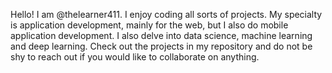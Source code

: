 Hello! I am @thelearner411. I enjoy coding all sorts of projects. My specialty is application development, mainly for the web, but I also do mobile application development. I also delve into data science, machine learning and deep learning. Check out the projects in my repository and do not be shy to reach out if you would like to collaborate on anything.
